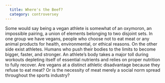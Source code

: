 ```yaml
---
  title: Where's the Beef?
  category: controversey
---
```

Some would say being a vegan athlete is somewhat of an oxymoron, an impossible pairing, a union of elements belonging to two disjoint sets. In one group we have vegans, people who choose not to eat meat or any animal products for health, environmental, or ethical reasons. On the other side exist athletes. Humans who push their bodies to the limits to become bigger, faster, and stronger. An athlete’s body takes a major toll during workouts depleting itself of essential nutrients and relies on proper nutrition to fully recover. Are vegans at a distinct athletic disadvantage because they refuse to eat meat? Or is the necessity of meat merely a social norm spread throughout the sports industry?

